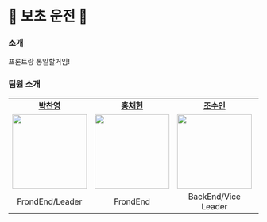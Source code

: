 # 🚗 보초 운전 🚕
### 소개
프론트랑 통일할거임!

### 팀원 소개
<table>
  <tr>
    <td align="center"><a href="https://github.com/Dolphin-PC"><b>박찬영</b></a><br /></td>
    <td align="center"><a href="https://github.com/hyeon9808"><b>홍채현</b></a><br /></td>
    <td align="center"><a href="https://github.com/whtndls"><b>조수인</b></a><br /></td>
    <td align="center"><a href="https://github.com/young219257"><b>김영아</b></a><br /></td>
    <td align="center"><a href="https://github.com/hyoyeolking"><b>전효열</b></a><br /></td>
  </tr>
  <tr>
      <td align="center"><img src="https://github.com/user-attachments/assets/683f52f8-d8e4-4e9e-ac1f-a5ed7d4b032a" width="150px;" alt=""/><br /><sub></td>
      <td align="center"><img src="https://github.com/user-attachments/assets/a4aa44bc-4d59-46e7-8b74-b18d94a3186e" width="150px;" alt=""/><br /></td>
      <td align="center"><img src="https://github.com/user-attachments/assets/500b7a17-2d2b-4f28-b6db-a4dbb82a3bba" width="150px;" alt=""/><br /></td>
      <td align="center"><img src="https://github.com/user-attachments/assets/4bb46790-6183-44cc-b51b-270d36c71710" width="150px;" alt=""/><br /></td>
      <td align="center"><img src="https://github.com/user-attachments/assets/9ebc81f2-52ba-4b97-b6d3-07c4c21fe1f0" width="150px;" alt=""/><br /></td>
    </tr>
  <tr>
    <td align="center">FrondEnd/Leader</td>
    <td align="center">FrondEnd</td>
    <td align="center">BackEnd/Vice Leader</td>
    <td align="center">BackEnd</td>
    <td align="center">BackEnd</td>
  </tr>
</table>
